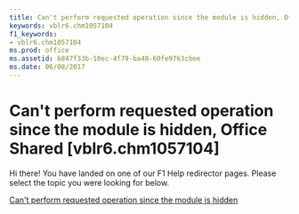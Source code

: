 ```yaml
---
title: Can't perform requested operation since the module is hidden, Office Shared [vblr6.chm1057104]
keywords: vblr6.chm1057104
f1_keywords:
- vblr6.chm1057104
ms.prod: office
ms.assetid: b847f33b-10ec-4f79-ba40-60fe9763cbee
ms.date: 06/08/2017
---
```



# Can't perform requested operation since the module is hidden, Office Shared [vblr6.chm1057104]

Hi there! You have landed on one of our F1 Help redirector pages. Please select the topic you were looking for below.

[Can't perform requested operation since the module is hidden](http://msdn.microsoft.com/library/c19df6f0-eaa3-ea06-9cfd-a6b2db2f7605%28Office.15%29.aspx)

